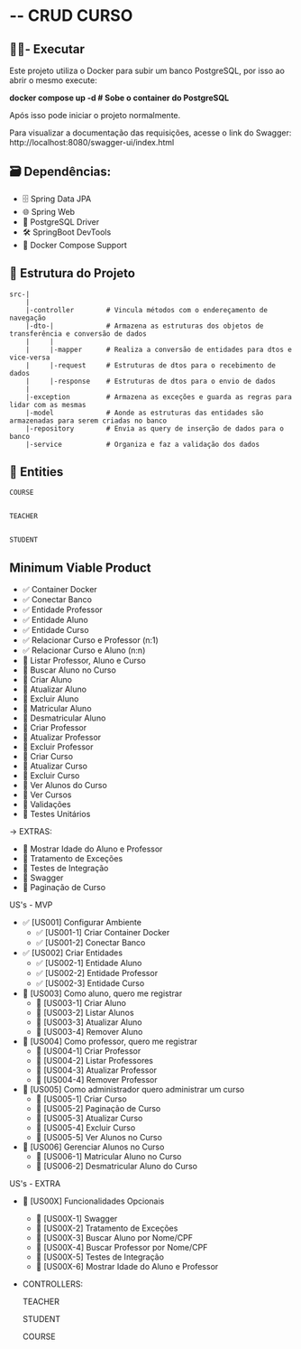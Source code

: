 # -- CRUD CURSO

## 🧑🏻- Executar
  Este projeto utiliza o Docker para subir um banco PostgreSQL, por isso ao abrir o mesmo execute:
  
  **docker compose up -d    # Sobe o container do PostgreSQL**
  
  Após isso pode iniciar o projeto normalmente. 
  
  Para visualizar a documentação das requisições, acesse o link do Swagger: http://localhost:8080/swagger-ui/index.html

## 🗃️ **Dependências:** 
- 🗄️ Spring Data JPA 
- 🌐  Spring Web 
- 📃 PostgreSQL Driver 
- 🛠️ SpringBoot DevTools 
- 🐋 Docker Compose Support 
 
## 📂 Estrutura do Projeto
    src-|
        |
        |-controller        # Vincula métodos com o endereçamento de navegação
        |-dto-|             # Armazena as estruturas dos objetos de transferência e conversão de dados
        |     |
        |     |-mapper      # Realiza a conversão de entidades para dtos e vice-versa
        |     |-request     # Estruturas de dtos para o recebimento de dados
        |     |-response    # Estruturas de dtos para o envio de dados
        |
        |-exception         # Armazena as exceções e guarda as regras para lidar com as mesmas
        |-model             # Aonde as estruturas das entidades são armazenadas para serem criadas no banco
        |-repository        # Envia as query de inserção de dados para o banco
        |-service           # Organiza e faz a validação dos dados
    
## 📄 Entities
    COURSE


    TEACHER


    STUDENT

## Minimum Viable Product
- ✅ Container Docker
- ✅ Conectar Banco
- ✅ Entidade Professor
- ✅ Entidade Aluno
- ✅ Entidade Curso
- ✅ Relacionar Curso e Professor (n:1)
- ✅ Relacionar Curso e Aluno (n:n)
- 🚧 Listar Professor, Aluno e Curso
- 🚧 Buscar Aluno no Curso
- 🚧 Criar Aluno
- 🚧 Atualizar Aluno
- 🚧 Excluir Aluno
- 🚧 Matricular Aluno
- 🚧 Desmatricular Aluno
- 🚧 Criar Professor
- 🚧 Atualizar Professor
- 🚧 Excluir Professor
- 🚧 Criar Curso
- 🚧 Atualizar Curso
- 🚧 Excluir Curso
- 🚧 Ver Alunos do Curso
- 🚧 Ver Cursos
- 🚧 Validações
- 🚧 Testes Unitários
 
-> EXTRAS:
- 🚧 Mostrar Idade do Aluno e Professor
- 🚧 Tratamento de Exceções
- 🚧 Testes de Integração
- 🚧 Swagger
- 🚧 Paginação de Curso
 
US's - MVP
- ✅ [US001] Configurar Ambiente
    - ✅ [US001-1] Criar Container Docker
    - ✅ [US001-2] Conectar Banco
- ✅ [US002] Criar Entidades
    - ✅ [US002-1] Entidade Aluno
    - ✅ [US002-2] Entidade Professor
    - ✅ [US002-3] Entidade Curso
- 🚧 [US003] Como aluno, quero me registrar
    - 🚧 [US003-1] Criar Aluno
    - 🚧 [US003-2] Listar Alunos
    - 🚧 [US003-3] Atualizar Aluno
    - 🚧 [US003-4] Remover Aluno
- 🚧 [US004] Como professor, quero me registrar
    - 🚧 [US004-1] Criar Professor
    - 🚧 [US004-2] Listar Professores
    - 🚧 [US004-3] Atualizar Professor
    - 🚧 [US004-4] Remover Professor
- 🚧 [US005] Como administrador quero administrar um curso
    - 🚧 [US005-1] Criar Curso
    - 🚧 [US005-2] Paginação de Curso
    - 🚧 [US005-3] Atualizar Curso
    - 🚧 [US005-4] Excluir Curso
    - 🚧 [US005-5] Ver Alunos no Curso
- 🚧 [US006] Gerenciar Alunos no Curso
    - 🚧 [US006-1] Matricular Aluno no Curso
    - 🚧 [US006-2] Desmatricular Aluno do Curso

US's - EXTRA
- 🚧 [US00X] Funcionalidades Opcionais
    - 🚧 [US00X-1] Swagger
    - 🚧 [US00X-2] Tratamento de Exceções
    - 🚧 [US00X-3] Buscar Aluno por Nome/CPF
    - 🚧 [US00X-4] Buscar Professor por Nome/CPF
    - 🚧 [US00X-5] Testes de Integração
    - 🚧 [US00X-6] Mostrar Idade do Aluno e Professor
    
 
- CONTROLLERS:

    TEACHER


    STUDENT


    COURSE
